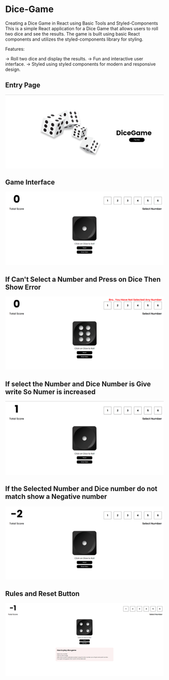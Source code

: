 # Dice-Game
Creating a Dice Game in React using Basic Tools and Styled-Components  This is a simple React application for a Dice Game that allows users to roll two dice and see the results. The game is built using basic React components and utilizes the styled-components library for styling.

Features:

-> Roll two dice and display the results.
-> Fun and interactive user interface.
-> Styled using styled components for modern and responsive design.

## Entry Page
![image](https://github.com/tavanojirutik/Dice-Game/blob/main/Front-Page.png)

## Game Interface
![image](https://github.com/tavanojirutik/Dice-Game/blob/main/GamePage1.png)

## If Can't Select a Number and Press on Dice Then Show Error 
![image](https://github.com/tavanojirutik/Dice-Game/blob/main/Error-Page.png)

## If select the Number and Dice Number is Give write So Numer is increased
![image](https://github.com/tavanojirutik/Dice-Game/blob/main/GamePage3.png)

## If the Selected Number and Dice number do not match show a Negative number
![image](https://github.com/tavanojirutik/Dice-Game/blob/main/GamePage2.png)

## Rules and Reset Button
![image](https://github.com/tavanojirutik/Dice-Game/blob/main/Rules.png)


